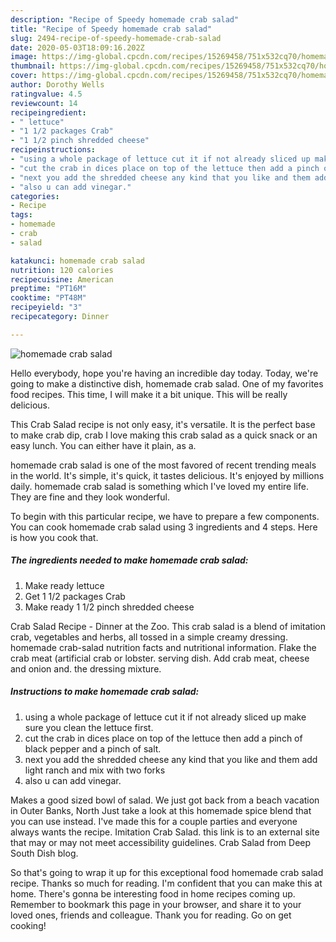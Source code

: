 ```yaml
---
description: "Recipe of Speedy homemade crab salad"
title: "Recipe of Speedy homemade crab salad"
slug: 2494-recipe-of-speedy-homemade-crab-salad
date: 2020-05-03T18:09:16.202Z
image: https://img-global.cpcdn.com/recipes/15269458/751x532cq70/homemade-crab-salad-recipe-main-photo.jpg
thumbnail: https://img-global.cpcdn.com/recipes/15269458/751x532cq70/homemade-crab-salad-recipe-main-photo.jpg
cover: https://img-global.cpcdn.com/recipes/15269458/751x532cq70/homemade-crab-salad-recipe-main-photo.jpg
author: Dorothy Wells
ratingvalue: 4.5
reviewcount: 14
recipeingredient:
- " lettuce"
- "1 1/2 packages Crab"
- "1 1/2 pinch shredded cheese"
recipeinstructions:
- "using a whole package of lettuce cut it if not already sliced up make sure you clean the lettuce first."
- "cut the crab in dices place on top of the lettuce then add a pinch of black pepper and a pinch of salt."
- "next you add the shredded cheese any kind that you like and them add light ranch and mix with two forks"
- "also u can add vinegar."
categories:
- Recipe
tags:
- homemade
- crab
- salad

katakunci: homemade crab salad 
nutrition: 120 calories
recipecuisine: American
preptime: "PT16M"
cooktime: "PT48M"
recipeyield: "3"
recipecategory: Dinner

---
```



![homemade crab salad](https://img-global.cpcdn.com/recipes/15269458/751x532cq70/homemade-crab-salad-recipe-main-photo.jpg)

Hello everybody, hope you're having an incredible day today. Today, we're going to make a distinctive dish, homemade crab salad. One of my favorites food recipes. This time, I will make it a bit unique. This will be really delicious.

This Crab Salad recipe is not only easy, it&#39;s versatile. It is the perfect base to make crab dip, crab I love making this crab salad as a quick snack or an easy lunch. You can either have it plain, as a.

homemade crab salad is one of the most favored of recent trending meals in the world. It's simple, it's quick, it tastes delicious. It's enjoyed by millions daily. homemade crab salad is something which I've loved my entire life. They are fine and they look wonderful.


To begin with this particular recipe, we have to prepare a few components. You can cook homemade crab salad using 3 ingredients and 4 steps. Here is how you cook that.

<!--inarticleads1-->

##### The ingredients needed to make homemade crab salad:

1. Make ready  lettuce
1. Get 1 1/2 packages Crab
1. Make ready 1 1/2 pinch shredded cheese


Crab Salad Recipe - Dinner at the Zoo. This crab salad is a blend of imitation crab, vegetables and herbs, all tossed in a simple creamy dressing. homemade crab-salad nutrition facts and nutritional information. Flake the crab meat (artificial crab or lobster. serving dish. Add crab meat, cheese and onion and. the dressing mixture. 

<!--inarticleads2-->

##### Instructions to make homemade crab salad:

1. using a whole package of lettuce cut it if not already sliced up make sure you clean the lettuce first.
1. cut the crab in dices place on top of the lettuce then add a pinch of black pepper and a pinch of salt.
1. next you add the shredded cheese any kind that you like and them add light ranch and mix with two forks
1. also u can add vinegar.


Makes a good sized bowl of salad. We just got back from a beach vacation in Outer Banks, North Just take a look at this homemade spice blend that you can use instead. I&#39;ve made this for a couple parties and everyone always wants the recipe. Imitation Crab Salad. this link is to an external site that may or may not meet accessibility guidelines. Crab Salad from Deep South Dish blog. 

So that's going to wrap it up for this exceptional food homemade crab salad recipe. Thanks so much for reading. I'm confident that you can make this at home. There's gonna be interesting food in home recipes coming up. Remember to bookmark this page in your browser, and share it to your loved ones, friends and colleague. Thank you for reading. Go on get cooking!
